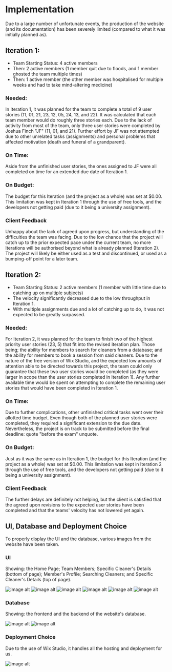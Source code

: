 # Implementation

Due to a large number of unfortunate events, the production of the website (and its documentation) has been severely limited (compared to what it was initially planned as).

## Iteration 1:

- Team Starting Status: 4 active members
- Then: 2 active members (1 member quit due to floods, and 1 member ghosted the team multiple times)
- Then: 1 active member (the other member was hospitalised for multiple weeks and had to take mind-altering medicine)

### Needed:

In Iteration 1, it was planned for the team to complete a total of 9 user stories (11, 01, 21, 23, 12, 05, 24, 13, and 22). 
It was calculated that each team member would do roughly three stories each. Due to the lack of activity from most of the team, 
only three user stories were completed by Joshua Finch "JF" (11, 01, and 21). Further effort by JF was not attempted due to 
other unrelated tasks (assignments) and personal problems that affected motivation (death and funeral of a grandparent).

### On Time:

Aside from the unfinished user stories, the ones assigned to JF were all completed on time for an extended due date of Iteration 1.

### On Budget:

The budget for this Iteration (and the project as a whole) was set at $0.00. This limitation was kept in Iteration 1 
through the use of free tools, and the developers not getting paid (due to it being a university assignment).

### Client Feedback

Unhappy about the lack of agreed upon progress, but understanding of the difficulties the team was facing. Due to the 
low chance that the project will catch up to the prior expected pace under the current team, no more Iterations will be 
authorised beyond what is already planned (Iteration 2). The project will likely be either used as a test and discontinued, 
or used as a bumping-off point for a later team.

## Iteration 2: 

- Team Starting Status: 2 active members (1 member with little time due to catching up on multiple subjects)
- The velocity significantly decreased due to the low throughput in Iteration 1.
- With multiple assignments due and a lot of catching up to do, it was not expected to be greatly surpassed.

### Needed:

For Iteration 2, it was planned for the team to finish two of the highest priority user stories (23, 5) that fit into the 
revised iteration plan. Those being; the ability for members to search for cleaners from a database; and the ability for 
members to book a session from said cleaners. Due to the nature of the free version of Wix Studio, and the expected low 
amounts of attention able to be directed towards this project, the team could only guarantee that these two user stories 
would be completed (as they were larger in scope than the user stories completed in Iteration 1). Any further available 
time would be spent on attempting to complete the remaining user stories that would have been completed in Iteration 1.

### On Time:

Due to further complications, other unfinished critical tasks went over their allotted time budget. Even though both of 
the planned user stories were completed, they required a significant extension to the due date. 
Nevertheless, the project is on track to be submitted before the final deadline: quote "before the exam" unquote. 

### On Budget:

Just as it was the same as in Iteration 1, the budget for this Iteration (and the project as a whole) was set at $0.00. 
This limitation was kept in Iteration 2 through the use of free tools, and the developers not getting paid (due to it being a university assignment).

### Client Feedback

The further delays are definitely not helping, but the client is satisfied that the agreed upon revisions to the 
expected user stories have been completed and that the teams' velocity has not lowered yet again.

## UI, Database and Deployment Choice

To properly display the UI and the database, various images from the website have been taken.

### UI
Showing: the Home Page; Team Members; Specific Cleaner's Details (bottom of page); Member's Profile; Searching Cleaners; and Specific Cleaner's Details (top of page).

![image alt](./images/home_page.JPG)
![image alt](./images/team_members.JPG)
![image alt](./images/cleaner_details.JPG)
![image alt](./images/iteration_2_profile_expanded.JPG)
![image alt](./images/23dash2_find_a_cleaner_page.JPG)
![image alt](./images/23dash3_view_a_cleaner_profile_page.JPG)

### Database
Showing: the frontend and the backend of the website's database.

![image alt](./images/23dash2_find_a_cleaner_page.JPG)
![image alt](./images/website_database_backend.JPG)

### Deployment Choice
Due to the use of Wix Studio, it handles all the hosting and deployment for us. 

![image alt](./images/evidence_of_deployment.JPG)
